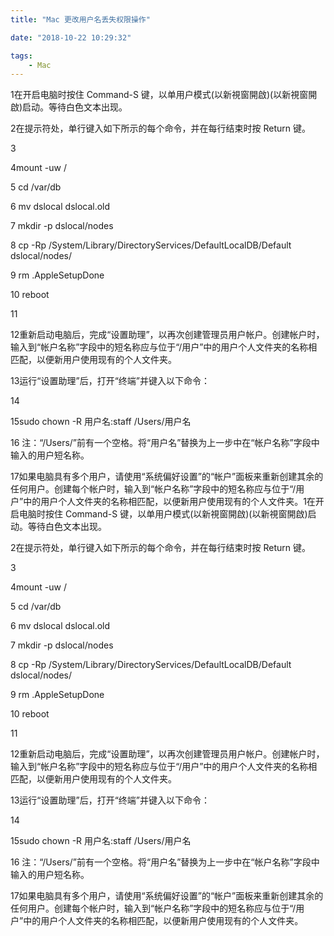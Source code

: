 ```yaml
---
title: "Mac 更改用户名丢失权限操作"

date: "2018-10-22 10:29:32"

tags: 
    - Mac
---
```

1在开启电脑时按住 Command-S 键，以单用户模式(以新視窗開啟)(以新視窗開啟)启动。等待白色文本出现。﻿

2在提示符处，单行键入如下所示的每个命令，并在每行结束时按 Return 键。﻿

3﻿

4mount -uw /﻿

5 cd /var/db﻿

6 mv dslocal dslocal.old﻿

7 mkdir -p dslocal/nodes﻿

8 cp -Rp /System/Library/DirectoryServices/DefaultLocalDB/Default dslocal/nodes/﻿

9 rm .AppleSetupDone﻿

10 reboot﻿
<!-- more --> 
11 ﻿

12重新启动电脑后，完成“设置助理”，以再次创建管理员用户帐户。创建帐户时，输入到“帐户名称”字段中的短名称应与位于“/用户”中的用户个人文件夹的名称相匹配，以便新用户使用现有的个人文件夹。﻿

13运行“设置助理”后，打开“终端”并键入以下命令：﻿

14﻿

15sudo chown -R 用户名:staff /Users/用户名﻿

16  注：“/Users/”前有一个空格。将“用户名”替换为上一步中在“帐户名称”字段中输入的用户短名称。﻿

17如果电脑具有多个用户，请使用“系统偏好设置”的“帐户”面板来重新创建其余的任何用户。创建每个帐户时，输入到“帐户名称”字段中的短名称应与位于“/用户”中的用户个人文件夹的名称相匹配，以便新用户使用现有的个人文件夹。1在开启电脑时按住 Command-S 键，以单用户模式(以新視窗開啟)(以新視窗開啟)启动。等待白色文本出现。﻿

2在提示符处，单行键入如下所示的每个命令，并在每行结束时按 Return 键。﻿

3﻿

4mount -uw /﻿

5 cd /var/db﻿

6 mv dslocal dslocal.old﻿

7 mkdir -p dslocal/nodes﻿

8 cp -Rp /System/Library/DirectoryServices/DefaultLocalDB/Default dslocal/nodes/﻿

9 rm .AppleSetupDone﻿

10 reboot﻿

11 ﻿

12重新启动电脑后，完成“设置助理”，以再次创建管理员用户帐户。创建帐户时，输入到“帐户名称”字段中的短名称应与位于“/用户”中的用户个人文件夹的名称相匹配，以便新用户使用现有的个人文件夹。﻿

13运行“设置助理”后，打开“终端”并键入以下命令：﻿

14﻿

15sudo chown -R 用户名:staff /Users/用户名﻿

16  注：“/Users/”前有一个空格。将“用户名”替换为上一步中在“帐户名称”字段中输入的用户短名称。﻿

17如果电脑具有多个用户，请使用“系统偏好设置”的“帐户”面板来重新创建其余的任何用户。创建每个帐户时，输入到“帐户名称”字段中的短名称应与位于“/用户”中的用户个人文件夹的名称相匹配，以便新用户使用现有的个人文件夹。